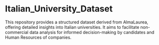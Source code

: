 # Italian_University_Dataset
This repository provides a structured dataset derived from AlmaLaurea, offering detailed insights into Italian universities. It aims to facilitate non-commercial data analysis for informed decision-making by candidates and Human Resources of companies.
